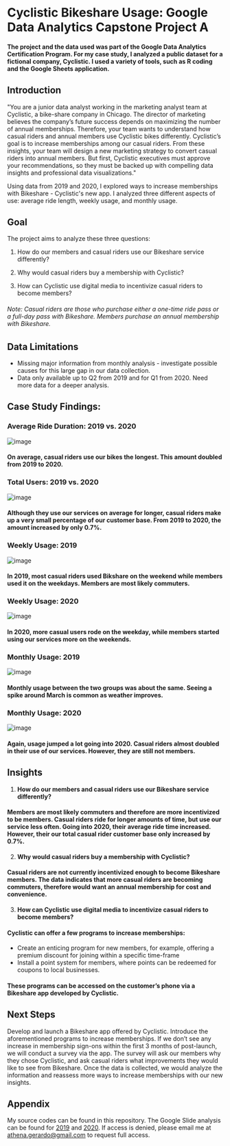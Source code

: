# Cyclistic Bikeshare Usage: Google Data Analytics Capstone Project A

#### The project and the data used was part of the Google Data Analytics Certification Program. For my case study, I analyzed a public dataset for a fictional company, Cyclistic. I used a variety of tools, such as R coding and the Google Sheets application. 

## Introduction
"You are a junior data analyst working in the marketing analyst team at Cyclistic, a bike-share company in Chicago. The director of marketing believes the company’s future success depends on maximizing the number of annual memberships. Therefore, your team wants to understand how casual riders and annual members use Cyclistic bikes differently.  Cyclistic’s goal is to increase memberships among our casual riders. 
From these insights, your team will design a new marketing strategy to convert casual riders into annual members. But first, Cyclistic executives must approve your recommendations, so they must be backed up with compelling data insights and professional data visualizations."

Using data from 2019 and 2020, I explored ways to increase memberships with Bikeshare - Cyclistic's new app.
I analyzed three different aspects of use: average ride length, weekly usage, and monthly usage. 

## Goal
The project aims to analyze these three questions:
1. How do our members and casual riders use our Bikeshare service differently?

2. Why would casual riders buy a membership with Cyclistic?
   
3. How can Cyclistic use digital media to incentivize casual riders to become members?
###### Note: Casual riders are those who purchase either a one-time ride pass or a full-day pass with Bikeshare. Members purchase an annual membership with Bikeshare.

## Data Limitations
* Missing major information from monthly analysis - investigate possible causes for this large gap in our data collection.
* Data only available up to Q2 from 2019 and for Q1 from 2020. Need more data for a deeper analysis.

## Case Study Findings:
### **Average Ride Duration: 2019 vs. 2020**
![image](https://github.com/Athena-Gerardo/Google-Data-Analytics-Capstone-Project-A/assets/155771968/2470b6a1-c63a-4db2-a1a2-2d8ecbd52b78)
#### On average, casual riders use our bikes the longest. This amount doubled from 2019 to 2020.


### **Total Users: 2019 vs. 2020**
![image](https://github.com/Athena-Gerardo/Google-Data-Analytics-Capstone-Project-A/assets/155771968/6a72c15e-5ad1-48e9-abf5-bd1d3e8f1686)
#### Although they use our services on average for longer, casual riders make up a very small percentage of our customer base. From 2019 to 2020, the amount increased by only 0.7%.


### **Weekly Usage: 2019**
![image](https://github.com/Athena-Gerardo/Google-Data-Analytics-Capstone-Project-A/assets/155771968/ab42c0ef-71fc-4a1f-8e05-b939c03c19c9)
#### In 2019, most casual riders used Bikshare on the weekend while members used it on the weekdays. Members are most likely commuters.


### **Weekly Usage: 2020**
![image](https://github.com/Athena-Gerardo/Google-Data-Analytics-Capstone-Project-A/assets/155771968/6a8597b4-1e87-4a47-b5b3-f99a4feb7b09)
#### In 2020, more casual users rode on the weekday, while members started using our services more on the weekends.

### **Monthly Usage: 2019**
![image](https://github.com/Athena-Gerardo/Google-Data-Analytics-Capstone-Project-A/assets/155771968/b3eb6d3f-53c8-4120-9ce5-ba9a5b12ec59)
#### Monthly usage between the two groups was about the same. Seeing a spike around March is common as weather improves.


### **Monthly Usage: 2020**
![image](https://github.com/Athena-Gerardo/Google-Data-Analytics-Capstone-Project-A/assets/155771968/445d5b9c-d660-4619-9b52-16272ffcf5d0)
#### Again, usage jumped a lot going into 2020. Casual riders almost doubled in their use of our services. However, they are still not members.


## Insights
1. **How do our members and casual riders use our Bikeshare service differently?**
#### Members are most likely commuters and therefore are more incentivized to be members. Casual riders ride for longer amounts of time, but use our service less often. Going into 2020, their average ride time increased. However, their our total casual rider customer base only increased by 0.7%.


2. **Why would casual riders buy a membership with Cyclistic?**
#### Casual riders are not currently incentivized enough to become Bikeshare members. The data indicates that more casual riders are becoming commuters, therefore would want an annual membership for cost and convenience.


3. **How can Cyclistic use digital media to incentivize casual riders to become members?**
#### Cyclistic can offer a few programs to increase memberships: 
  * Create an enticing program for new members, for example, offering a premium discount for joining within a specific time-frame
  * Install a point system for members, where points can be redeemed for coupons to local businesses.
#### These programs can be accessed on the customer’s phone via a Bikeshare app developed by Cyclistic.

## Next Steps
Develop and launch a Bikeshare app offered by Cyclistic. Introduce the aforementioned programs to increase memberships. If we don’t see any increase in membership sign-ons within the first 3 months of post-launch, we will conduct a survey via the app. The survey will ask our members why they chose Cyclistic, and ask casual riders what improvements they would like to see from Bikeshare. Once the data is collected, we would analyze the information and reassess more ways to increase memberships with our new insights.

## Appendix
My source codes can be found in this repository. The Google Slide analysis can be found for [2019](https://docs.google.com/spreadsheets/d/1TlvhK0qKgMq7RlwpIxE-IwMngqQWDwq6ewaeK1wp8Kw/edit?usp=sharing) and [2020](https://docs.google.com/spreadsheets/d/1hwl77yphsczJpn2ukxxahZSXN_uro9vijgLBvWqjfK8/edit?usp=sharing&resourcekey=0-3S_UkRqXTjiP61-u66W7NQ). If access is denied, please email me at athena.gerardo@gmail.com to request full access.










